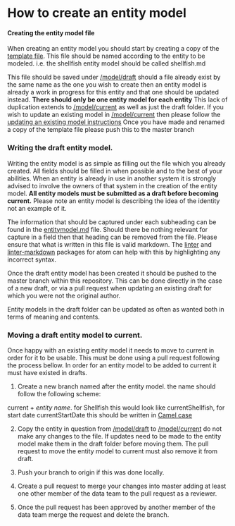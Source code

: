 # How to create an entity model


#### Creating the entity model file
When creating an entity model you should start by creating a copy of the [template file](/model/template.md). This file should be named according to the entity to be modeled. i.e. the shellfish entity model should be called shellfish.md

This file should be saved under [/model/draft](/model/draft) should a file already exist by the same name as the one you wish to create then an entity model is already a work in progress for this entity and that one should be updated instead. **There should only be one entity model for each entity** This lack of duplication extends to [/model/current](/model/current) as well as just the draft folder. If you wish to update an existing model in [/model/current](/model/current) then please follow the [updating an existing model instructions](/UpdatingAnExistingModel.md) Once you have made and renamed a copy of the template file please push this to the master branch

### Writing the draft entity model.

Writing the entity model is as simple as filling out the file which you already created. All fields should be filled in when possible and to the best of your abilities. When an entity is already in use in another system it is strongly advised to involve the owners of that system in the creation of the entity model. **All entity models must be submitted as a draft before becoming current.** Please note an entity model is describing the idea of the identity not an example of it.

The information that should be captured under each subheading can be found in the [entitymodel.md](/EntityModel.md) file. Should there be nothing relevant for capture in a field then that heading can be removed from the file. Please ensure that what is written in this file is valid markdown. The [linter](https://atom.io/packages/linter) and [linter-markdown](https://atom.io/packages/linter-markdown) packages for atom can help with this by highlighting any incorrect syntax.

Once the draft entity model has been created it should be pushed to the master branch within this repository. This can be done directly in the case of a new draft, or via a pull request when updating an existing draft for which you were not the original author.

Entity models in the draft folder can be updated as often as wanted both in terms of meaning and contents.

### Moving a draft entity model to current.
Once happy with an existing entity model it needs to move to current in order for it to be usable. This must be done using a pull request following the process bellow. In order for an entity model to be added to current it must have existed in drafts.
1.   Create a new branch named after the entity model. the name should follow the following scheme:

  current + *entity name*. for Shellfish this would look like currentShellfish, for start date currentStartDate this should be written in [Camel case](https://en.wikipedia.org/wiki/Camel_case)

2.  Copy the entity in question from [/model/draft](/model/draft) to [/model/current](/model/current) do not make any changes to the file. If updates need to be made to the entity model make them in the draft folder before moving them. The pull request to move the entity model to current must also remove it from draft.

3.  Push your branch to origin if this was done locally.

4.  Create a pull request to merge your changes into master adding at least one other member of the data team to the pull request as a reviewer.

5.  Once the pull request has been approved by another member of the data team merge the request and delete the branch.
